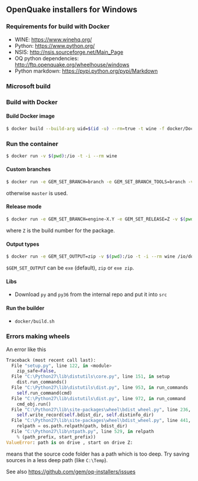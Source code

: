 ## OpenQuake installers for Windows ##

### Requirements for build with Docker

- WINE: https://www.winehq.org/
- Python: https://www.python.org/
- NSIS: http://nsis.sourceforge.net/Main_Page
- OQ python dependencies: http://ftp.openquake.org/wheelhouse/windows
- Python markdown: https://pypi.python.org/pypi/Markdown

### Microsoft build 


### Build with Docker

#### Build Docker image
```bash
$ docker build --build-arg uid=$(id -u) --rm=true -t wine -f docker/Dockerfile docker
```
### Run the container
```bash
$ docker run -v $(pwd):/io -t -i --rm wine
```
#### Custom branches
```bash
$ docker run -e GEM_SET_BRANCH=branch -e GEM_SET_BRANCH_TOOLS=branch -v $(pwd):/io -t -i --rm wine
```
otherwise `master` is used.

#### Release mode
```bash
$ docker run -e GEM_SET_BRANCH=engine-X.Y -e GEM_SET_RELEASE=Z -v $(pwd):/io -t -i --rm wine /io/docker/build.sh
```
where `Z` is the build number for the package. 

#### Output types
```bash
$ docker run -e GEM_SET_OUTPUT=zip -v $(pwd):/io -t -i --rm wine /io/docker/build.sh
```

`$GEM_SET_OUTPUT` can be `exe` (default), `zip` or `exe zip`.

#### Libs
- Download `py` and `py36` from the internal repo and put it into `src`

#### Run the builder
- `docker/build.sh`

### Errors making wheels

An error like this

```python
Traceback (most recent call last):
  File "setup.py", line 122, in <module>
    zip_safe=False,
  File "C:\Python27\lib\distutils\core.py", line 151, in setup
    dist.run_commands()
  File "C:\Python27\lib\distutils\dist.py", line 953, in run_commands
    self.run_command(cmd)
  File "C:\Python27\lib\distutils\dist.py", line 972, in run_command
    cmd_obj.run()
  File "C:\Python27\lib\site-packages\wheel\bdist_wheel.py", line 236, in run
    self.write_record(self.bdist_dir, self.distinfo_dir)
  File "C:\Python27\lib\site-packages\wheel\bdist_wheel.py", line 441, in write_record
    relpath = os.path.relpath(path, bdist_dir)
  File "C:\Python27\lib\ntpath.py", line 529, in relpath
    % (path_prefix, start_prefix))
ValueError: path is on drive , start on drive Z:
```
means that the source code folder has a path which is too deep. Try saving sources in a less deep path (like `C:\Temp`).

See also https://github.com/gem/oq-installers/issues
